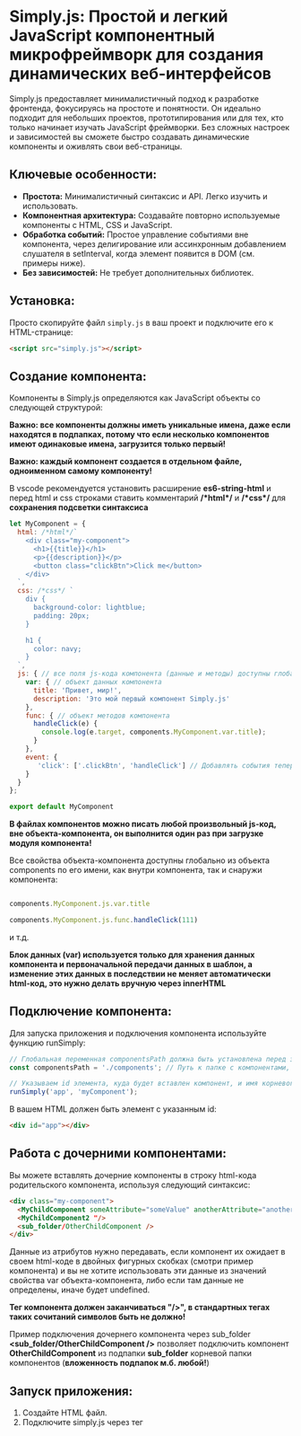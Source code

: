# Simply.js: Простой и легкий JavaScript компонентный микрофреймворк для создания динамических веб-интерфейсов

Simply.js предоставляет минималистичный подход к разработке фронтенда, фокусируясь на простоте и понятности. Он идеально подходит для небольших проектов, прототипирования или для тех, кто только начинает изучать JavaScript фреймворки.  Без сложных настроек и зависимостей вы сможете быстро создавать динамические компоненты и оживлять свои веб-страницы.

## Ключевые особенности:

* **Простота:** Минималистичный синтаксис и API. Легко изучить и использовать.
* **Компонентная архитектура:** Создавайте повторно используемые компоненты с HTML, CSS и JavaScript.
* **Обработка событий:**  Простое управление событиями вне компонента, через делигирование или ассинхронным добавлением слушателя в setInterval, когда элемент появится в DOM (см. примеры ниже).
* **Без зависимостей:**  Не требует дополнительных библиотек.


## Установка:

Просто скопируйте файл `simply.js` в ваш проект и подключите его к HTML-странице:

```html
<script src="simply.js"></script>
```

## Создание компонента:

Компоненты в Simply.js определяются как JavaScript объекты со следующей структурой:

**Важно: все компоненты должны иметь уникальные имена, даже если находятся в подпапках, потому что если несколько компонентов имеют одинаковые имена, загрузится только первый!**

**Важно: каждый компонент создается в отдельном файле, одноименном самому компоненту!**

В vscode рекомендуется установить расширение **es6-string-html** и перед html и css строками ставить комментарий **/\*html\*/** и **/\*css\*/** для **сохранения подсветки синтаксиса**

```js
let MyComponent = {
  html: /*html*/`
    <div class="my-component">
      <h1>{{title}}</h1>
      <p>{{description}}</p>
      <button class="clickBtn">Click me</button>
    </div>
  `,
  css: /*css*/ `
    div {
      background-color: lightblue;
      padding: 20px;
    }

    h1 {
      color: navy;
    }
  `,
  js: { // все поля js-кода компонента (данные и методы) доступны глобально через myComponent
    var: { // объект данных компонента
      title: 'Привет, мир!',
      description: 'Это мой первый компонент Simply.js'
    },
    func: { // объект методов компонента
      handleClick(e) {
        console.log(e.target, components.MyComponent.var.title);
      }
    },
    event: {
       'click': ['.clickBtn', 'handleClick'] // Добавлять события теперь можно через свойство event - это объект, свойствами которогог являются названия событий, а значением массив, где первым эмелентом указываем слелектор элемента, на который вешаем событие, а фторым - имя метода-обработчика в виде строки, из свойсва js.func. Парамерры в методы-обработчики лучше передавать через объкт var компонента
    }
  }
};

export default MyComponent
```

**В файлах компонентов можно писать любой произвольный js-код, вне объекта-компонента, он выполнится один раз при загрузке модуля компонента!**

Все свойства объекта-компонента доступны глобально из объекта components по его имени, как внутри компонента, так и снаружи компонента: 
```js

components.MyComponent.js.var.title

components.MyComponent.js.func.handleClick(111)

```

и т.д. 

**Блок данных (var) используется только для хранения данных компонента и первоначальной передачи данных в шаблон, а изменение этих данных в последствии не меняет автоматически html-код, это нужно делать вручную через innerHTML**

## Подключение компонента:

Для запуска приложения и подключения компонента используйте функцию runSimply:

```js
// Глобальная переменная componentsPath должна быть установлена перед запуском приложения
const componentsPath = './components'; // Путь к папке с компонентами, обязательно начинается с './' , потому что это необходимо для указания пути, при импорте модуля

// Указываем id элемента, куда будет вставлен компонент, и имя корневого компонента
runSimply('app', 'myComponent'); 
```

В вашем HTML должен быть элемент с указанным id:

```html
<div id="app"></div>
```

## Работа с дочерними компонентами:

Вы можете вставлять дочерние компоненты в строку html-кода родительского компонента, используя следующий синтаксис:

```html
<div class="my-component">
  <MyChildComponent someAttribute="someValue" anotherAttribute="anotherValue"/>
  <MyChildComponent2 "/>
  <sub_folder/OtherChildComponent />
</div>
```

Данные из атрибутов нужно передавать, если компонент их ожидает в своем html-коде в двойных фигурных скобках (смотри пример компонента) и вы не хотите использовать эти данные из значений свойства var объекта-компонента, либо если там данные не определены, иначе будет undefined.

**Тег компонента должен заканчиваться "/>", в стандартных тегах таких сочитаний символов быть не должно!**

Пример подключения дочернего компонента через sub_folder **<sub_folder/OtherChildComponent />** позволяет подключить компонент **OtherChildComponent** из подпапки **sub_folder** корневой папки компонентов (**вложенность подпапок м.б. любой!**)

## Запуск приложения:

1. Создайте HTML файл.
2. Подключите simply.js через тег <script>перед вашим js-кодом (в теге head).
3. Создайте компонент как JavaScript объект в папке для компонентов.
4. В вашем js-коде создайте глобальную переменную componentsPath с сохранением пути до корневой папки компонентов.
5. Вызовите runSimply(), передав id корневого элемента и имя корневого компонента.
6. Откройте HTML файл в браузере.

## Пример:

[Вы можете посмотреть работающий пример использования Simply.js здесь!](https://github.com/ivalcode/ege.git "Сайт ЕГЭ по информатике")

## Лицензия:

**MIT**

